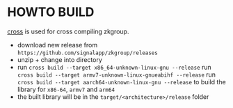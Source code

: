 # HOWTO BUILD

[cross](https://github.com/rust-embedded/cross) is used for cross compiling zkgroup.

* download new release from `https://github.com/signalapp/zkgroup/releases`
* unzip + change into directory
* run `cross build --target x86_64-unknown-linux-gnu --release`
  run `cross build --target armv7-unknown-linux-gnueabihf --release`
  run `cross build --target aarch64-unknown-linux-gnu --release`
to build the library for `x86-64`, `armv7` and `arm64`
* the built library will be in the `target/<architecture>/release` folder 
